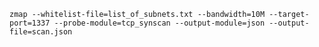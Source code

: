 `zmap --whitelist-file=list_of_subnets.txt --bandwidth=10M --target-port=1337 --probe-module=tcp_synscan --output-module=json --output-file=scan.json`
